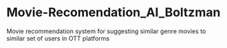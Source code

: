 # Movie-Recomendation_AI_Boltzman
Movie recommendation system for suggesting similar genre movies to similar set of users in OTT platforms
